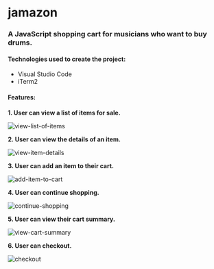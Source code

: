 # jamazon

### A JavaScript shopping cart for musicians who want to buy drums.

#### Technologies used to create the project:
* Visual Studio Code 
* iTerm2

#### Features:
**1. User can view a list of items for sale.**

![view-list-of-items](https://user-images.githubusercontent.com/42354863/45194113-7bb7ef80-b206-11e8-8399-856efe0895de.gif)

**2. User can view the details of an item.**

![view-item-details](https://user-images.githubusercontent.com/42354863/45244045-f0dd0080-b2aa-11e8-8db5-8c20c3f07c0b.gif)

**3. User can add an item to their cart.**

![add-item-to-cart](https://user-images.githubusercontent.com/42354863/45310678-d2118080-b4db-11e8-9cab-5d79c71d49c1.gif)

**4. User can continue shopping.**

![continue-shopping](https://user-images.githubusercontent.com/42354863/45312819-f7a18880-b4e1-11e8-870e-b961fa731f46.gif)

**5. User can view their cart summary.**

![view-cart-summary](https://user-images.githubusercontent.com/42354863/45337867-0bc7a300-b53f-11e8-9ed9-1c5db6caa4fe.gif)

**6. User can checkout.**

![checkout](https://user-images.githubusercontent.com/42354863/45391990-23079e80-b5da-11e8-82ea-49b501bc1fa0.gif)
